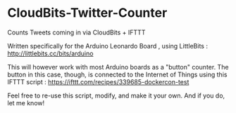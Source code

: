 # CloudBits-Twitter-Counter
Counts Tweets coming in via CloudBits + IFTTT 

Written specifically for the Arduino Leonardo Board , using LittleBits :
http://littlebits.cc/bits/arduino

This will however work with most Arduino boards as a "button" counter. The button in this case, though, is connected to the Internet of Things using this IFTTT script : https://ifttt.com/recipes/339685-dockercon-test

Feel free to re-use this script, modify, and make it your own. And if you do, let me know!
